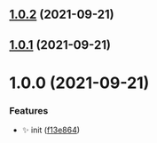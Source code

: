 ## [1.0.2](https://github.com/wow-actions/update-contributors/compare/v1.0.1...v1.0.2) (2021-09-21)

## [1.0.1](https://github.com/wow-actions/update-contributors/compare/v1.0.0...v1.0.1) (2021-09-21)

# 1.0.0 (2021-09-21)


### Features

* ✨ init ([f13e864](https://github.com/wow-actions/update-contributors/commit/f13e864668416c6408f7dd0a1159100cda9570a1))
